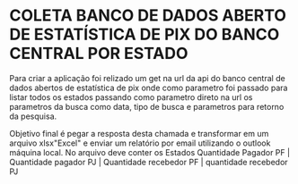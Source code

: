 # COLETA BANCO DE DADOS ABERTO DE ESTATÍSTICA DE PIX DO BANCO CENTRAL POR ESTADO
Para criar a aplicação foi relizado um get na url da api do banco central de dados abertos de estatística de pix onde como parametro foi passado para listar todos os estados passando como parametro direto na url os parametros da busca como data, tipo de busca e parametros para retorno da pesquisa.

Objetivo final é pegar a resposta desta chamada e transformar em um arquivo xlsx"Excel" e enviar um relatório por email utilizando o outlook máquina local. No arquivo deve conter os Estados
Quantidade Pagador PF | Quantidade pagador PJ | Quantidade recebedor PF | quantidade recebedor PJ
